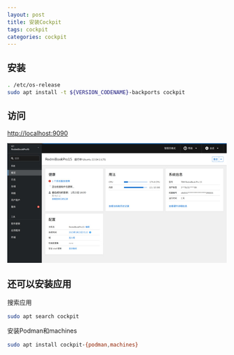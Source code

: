 ```yaml
---
layout: post
title: 安装Cockpit
tags: cockpit
categories: cockpit
---
```

## 安装

```sh
. /etc/os-release
sudo apt install -t ${VERSION_CODENAME}-backports cockpit
```

## 访问

[http://localhost:9090](http://localhost:9090)

![Cockpit](/assets/images/Cockpit/cockpit.jpg)

## 还可以安装应用

搜索应用

```sh
sudo apt search cockpit
```

安装Podman和machines

```sh
sudo apt install cockpit-{podman,machines}
```